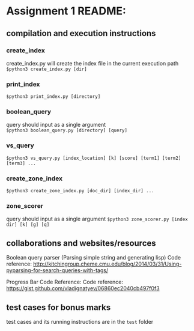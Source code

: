 # Assignment 1 README:

## compilation and execution instructions

### create_index
create_index.py will create the index file in the current execution path  
`$python3 create_index.py [dir]`

### print_index
`$python3 print_index.py [directory]`

### boolean_query
query should input as a single argument  
`$python3 boolean_query.py [directory] [query]`

### vs_query
`$python3 vs_query.py [index_location] [k] [score] [term1] [term2] [term3] ...`

### create_zone_index
`$python3 create_zone_index.py [doc_dir] [index_dir] ...`

### zone_scorer
query should input as a single argument
`$python3 zone_scorer.py [index dir] [k] [g] [q]`

## collaborations and websites/resources
Boolean query parser (Parsing simple string and generating lisp)
Code reference: http://kitchingroup.cheme.cmu.edu/blog/2014/03/31/Using-pyparsing-for-search-queries-with-tags/

Progress Bar Code Reference:
Code reference: https://gist.github.com/vladignatyev/06860ec2040cb497f0f3

## test cases for bonus marks
test cases and its running instructions are in the `test` folder
